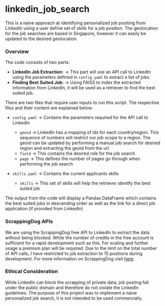 # linkedin_job_search
This is a naive approach at identifying personalized job positing from LinkedIn using a user define set of skills for a job position. The geolocation for the job searches are based in Singapore, however it can easily be updated to the desired geolocation. 

### Overview
The code consists of two parts: 
- **LinkedIn Job Extraction:** &#8594; This part will use an API call to LinkedIn using the parameters defined in `config.yaml` to extract a list of jobs
- **Finding Best Suited Job:** &#8594; Using FAISS to index the extracted information from LinkedIn, it will be used as a retriever to find the best suited job.

There are two files that require user inputs to run this script. The respective files and their content are explained below:
- `config.yaml` &#8594; Contains the parameters required for the API call to LinkedIn
    - `geoid` &#8594; LinkedIn has a mapping of ids for each country/region. This sequence of numbers will restrict our job scope to a region. The geoid can be updated by performing a manual job search for desired region and extracting the geoid from the url.
    - `field` &#8594; This contains the desired role for the job search
    - `page` &#8594; This defines the number of pages go through when performing the job search

- `skills.yaml` &#8594; Contains the current applicants skills
    - `skills` &#8594; This set of skills will help the retriever idenitfy the best suited job

The output from the code will display a Pandas DataFrame which contains the best suited jobs in descending order as well as the link for a direct job application (if provided from LinkedIn)

### ScrappingDog APIs 
We are using the ScrappingDog free API to LinkedIn to extract the data without being blocked. While the number of credits in the free account is sufficient for a rapid development such as this. For scaling and further usage a premium plan will be required. Due to the limit on the total number of API calls, I have restricted to job extraction to 15 positions during development. For more information on ScrappingDog visit [here](https://www.scrapingdog.com/).

### Ethical Consideration 
While LinkedIn can block the scrapping of private data, job posting fall under the public domain and therefore do not violate the LinkedIn guidelines. The purpose of this project was to implement a naive personalized job search, it is not intended to be used commercially. 